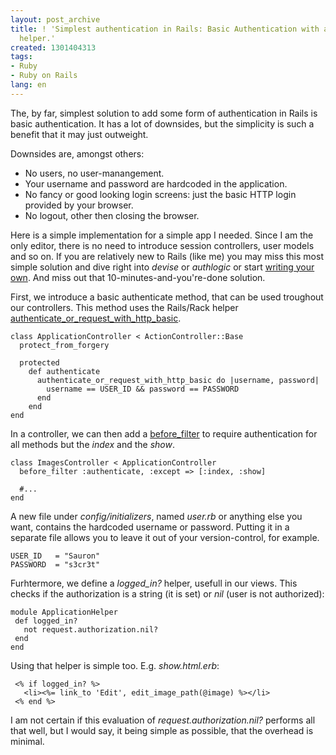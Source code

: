 ```yaml
---
layout: post_archive
title: ! 'Simplest authentication in Rails: Basic Authentication with a logged_in?
  helper.'
created: 1301404313
tags:
- Ruby
- Ruby on Rails
lang: en
---
```

The, by far, simplest solution to add some form of authentication in Rails is basic authentication. It has a lot of downsides, but the simplicity is such a benefit that it may just outweight.

Downsides are, amongst others:

* No users, no user-manangement. 
* Your username and password are hardcoded in the application. 
* No fancy or good looking login screens: just the basic HTTP login provided by your browser.
* No logout, other then closing the browser.

Here is a simple implementation for a simple app I needed. Since I am the only editor, there is no need to introduce session controllers, user models and so on. If you are relatively new to Rails (like me) you may miss this most simple solution and dive right into *devise* or *authlogic* or start [writing your own](http://ruby.railstutorial.org/chapters/sign-in-sign-out). And miss out that 10-minutes-and-you're-done solution.

First, we introduce a basic authenticate method, that can be used troughout our controllers. 
This method uses the Rails/Rack helper [authenticate_or_request_with_http_basic](http://apidock.com/rails/ActionController/HttpAuthentication/Basic/ControllerMethods/authenticate_or_request_with_http_basic).

    class ApplicationController < ActionController::Base
      protect_from_forgery
      
      protected
        def authenticate
          authenticate_or_request_with_http_basic do |username, password|
            username == USER_ID && password == PASSWORD
          end
        end
    end

In a controller, we can then add a [before_filter](http://guides.rubyonrails.org/getting_started.html#security) to require authentication for all methods but the *index* and the *show*.

    class ImagesController < ApplicationController
      before_filter :authenticate, :except => [:index, :show]
      
      #...
    end

A new file under *config/initializers*, named *user.rb* or anything else you want, contains the hardcoded username or password. Putting it in a separate file allows you to leave it out of your version-control, for example.
    
    USER_ID   = "Sauron"
    PASSWORD  = "s3cr3t"
   
Furhtermore, we define a *logged_in?* helper, usefull in our views. This checks if the authorization is a string (it is set) or *nil* (user is not authorized):

    module ApplicationHelper
     def logged_in?
       not request.authorization.nil?
     end
    end

Using that helper is simple too. E.g. *show.html.erb*:
    
     <% if logged_in? %>
       <li><%= link_to 'Edit', edit_image_path(@image) %></li>
     <% end %>
     
I am not certain if this evaluation of *request.authorization.nil?* performs all that well, but I would say, it being simple as possible, that the overhead is minimal.

